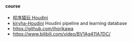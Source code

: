 #### course
- [程序猿玩 Houdini](https://zhuanlan.zhihu.com/letshoudini)
- [kiryha-Houdini](https://github.com/kiryha/Houdini) Houdini pipeline and learning database
- https://github.com/jhorikawa
- https://www.bilibili.com/video/BV1Ag411A7DC/